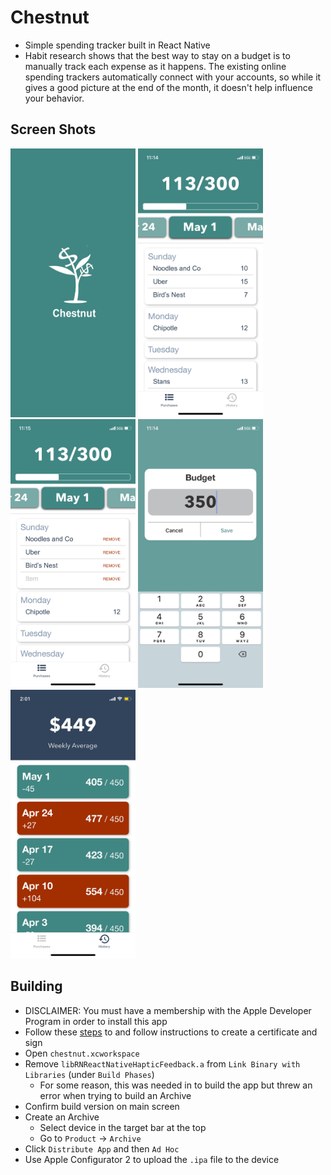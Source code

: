 # Chestnut
* Simple spending tracker built in React Native
* Habit research shows that the best way to stay on a budget is to manually track each expense as it happens. The existing online spending trackers automatically connect with your accounts, so while it gives a good picture at the end of the month, it doesn't help influence your behavior. 

## Screen Shots
<img src="https://github.com/sampocs/chestnut/blob/main/assets/screen-shots/splash.png" width="200" height="430"/>
<img src="https://github.com/sampocs/chestnut/blob/main/assets/screen-shots/main.jpeg" width="200" height="430"/>
<img src="https://github.com/sampocs/chestnut/blob/main/assets/screen-shots/remove.jpeg" width="200" height="430"/>
<img src="https://github.com/sampocs/chestnut/blob/main/assets/screen-shots/budget.jpeg" width="200" height="430"/>
<img src="https://github.com/sampocs/chestnut/blob/main/assets/screen-shots/history.jpeg" width="200" height="430"/>

## Building
* DISCLAIMER: You must have a membership with the Apple Developer Program in order to install this app
* Follow these [steps](https://developer.apple.com/documentation/xcode/distributing-your-app-to-registered-devices) to and follow instructions to create a certificate and sign 
* Open `chestnut.xcworkspace`
* Remove `libRNReactNativeHapticFeedback.a` from `Link Binary with Libraries` (under `Build Phases`)
    * For some reason, this was needed in to build the app but threw an error when trying to build an Archive
* Confirm build version on main screen
* Create an Archive 
    * Select device in the target bar at the top 
    * Go to `Product` -> `Archive`
* Click `Distribute App` and then `Ad Hoc`
* Use Apple Configurator 2 to upload the `.ipa` file to the device 